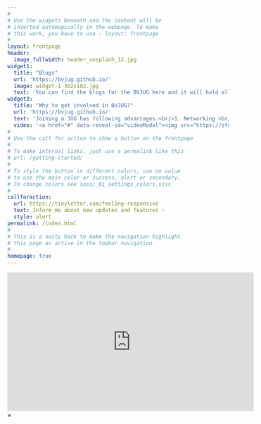 ```yaml
---
#
# Use the widgets beneath and the content will be
# inserted automagically in the webpage. To make
# this work, you have to use › layout: frontpage
#
layout: frontpage
header:
  image_fullwidth: header_unsplash_12.jpg
widget1:
  title: "Blogs"
  url: 'https://bvjug.github.io/'
  image: widget-1-302x182.jpg
  text: 'You can find the blogs for the BVJUG here and it will hold all the information about the past events and some interesting articles by the admins and users'
widget2:
  title: "Why to get involved in BVJUG?"
  url: 'https://bvjug.github.io/'
  text: 'Joining a JUG has following advantages.<br/>1. Networking <br/>2. Staying up to date with Java.<br/>3. Interesting Presentations.<br/>'
  video: '<a href="#" data-reveal-id="videoModal"><img src="https://storage.googleapis.com/gweb-uniblog-publish-prod/images/YouTube.max-2800x2800.png" width="220" height="170" alt=""/></a>'
#
# Use the call for action to show a button on the frontpage
#
# To make internal links, just use a permalink like this
# url: /getting-started/
#
# To style the button in different colors, use no value
# to use the main color or success, alert or secondary.
# To change colors see sass/_01_settings_colors.scss
#
callforaction:
  url: https://tinyletter.com/feeling-responsive
  text: Inform me about new updates and features ›
  style: alert
permalink: /index.html
#
# This is a nasty hack to make the navigation highlight
# this page as active in the topbar navigation
#
homepage: true
---
```


<div id="videoModal" class="reveal-modal large" data-reveal="">
  <div class="flex-video widescreen vimeo" style="display: block;">
    <iframe width="560" height="315" src="https://www.youtube.com/embed/_ijM31HTodE?start=62" frameborder="0" allow="autoplay; encrypted-media" allowfullscreen></iframe>
  </div>
  <a class="close-reveal-modal">&#215;</a>
</div>

